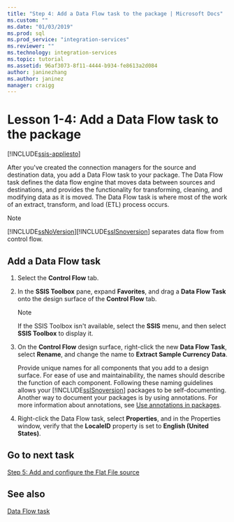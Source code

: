 ```yaml
---
title: "Step 4: Add a Data Flow task to the package | Microsoft Docs"
ms.custom: ""
ms.date: "01/03/2019"
ms.prod: sql
ms.prod_service: "integration-services"
ms.reviewer: ""
ms.technology: integration-services
ms.topic: tutorial
ms.assetid: 96af3073-8f11-4444-b934-fe8613a2d084
author: janinezhang
ms.author: janinez
manager: craigg
---
```

# Lesson 1-4: Add a Data Flow task to the package

[!INCLUDE[ssis-appliesto](../includes/ssis-appliesto-ssvrpluslinux-asdb-asdw-xxx.md)]



After you've created the connection managers for the source and destination data, you add a Data Flow task to your package. The Data Flow task defines the data flow engine that moves data between sources and destinations, and provides the functionality for transforming, cleaning, and modifying data as it is moved. The Data Flow task is where most of the work of an extract, transform, and load (ETL) process occurs.  
  
> [!NOTE]  
> [!INCLUDE[ssNoVersion](../includes/ssnoversion-md.md)][!INCLUDE[ssISnoversion](../includes/ssisnoversion-md.md)] separates data flow from control flow.  
  
## Add a Data Flow task  
  
1.  Select the **Control Flow** tab.  
  
2.  In the **SSIS Toolbox** pane, expand **Favorites**, and drag a **Data Flow Task** onto the design surface of the **Control Flow** tab.  
  
    > [!NOTE]  
    > If the SSIS Toolbox isn't available, select the **SSIS** menu, and then select **SSIS Toolbox** to display it.  

3.  On the **Control Flow** design surface, right-click the new **Data Flow Task**, select **Rename**, and change the name to **Extract Sample Currency Data**.  
  
    Provide unique names for all components that you add to a design surface. For ease of use and maintainability, the names should describe the function of each component. Following these naming guidelines allows your [!INCLUDE[ssISnoversion](../includes/ssisnoversion-md.md)] packages to be self-documenting. Another way to document your packages is by using annotations. For more information about annotations, see [Use annotations in packages](../integration-services/use-annotations-in-packages.md).  
  
4.  Right-click the Data Flow task, select **Properties**, and in the Properties window, verify that the **LocaleID** property is set to **English (United States)**.  
  
## Go to next task
[Step 5: Add and configure the Flat File source](../integration-services/lesson-1-5-adding-and-configuring-the-flat-file-source.md)  
  
## See also  
[Data Flow task](../integration-services/control-flow/data-flow-task.md)  
  
  
  
